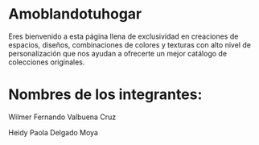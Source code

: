 # Amoblandotuhogar

Eres bienvenido a esta página llena de exclusividad en creaciones de espacios, diseños, combinaciones de colores y texturas con alto nivel de personalización que nos ayudan a ofrecerte un mejor catálogo de colecciones originales. 

# Nombres de los integrantes:

Wilmer Fernando Valbuena Cruz

Heidy Paola Delgado Moya
